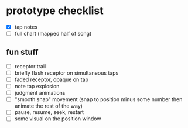 # prototype checklist

- [x] tap notes
- [ ] full chart (mapped half of song)

## fun stuff

- [ ] receptor trail
- [ ] briefly flash receptor on simultaneous taps
- [ ] faded receptor, opaque on tap
- [ ] note tap explosion
- [ ] judgment animations
- [ ] "smooth snap" movement (snap to position minus some number then animate the rest of the way)
- [ ] pause, resume, seek, restart
- [ ] some visual on the position window
